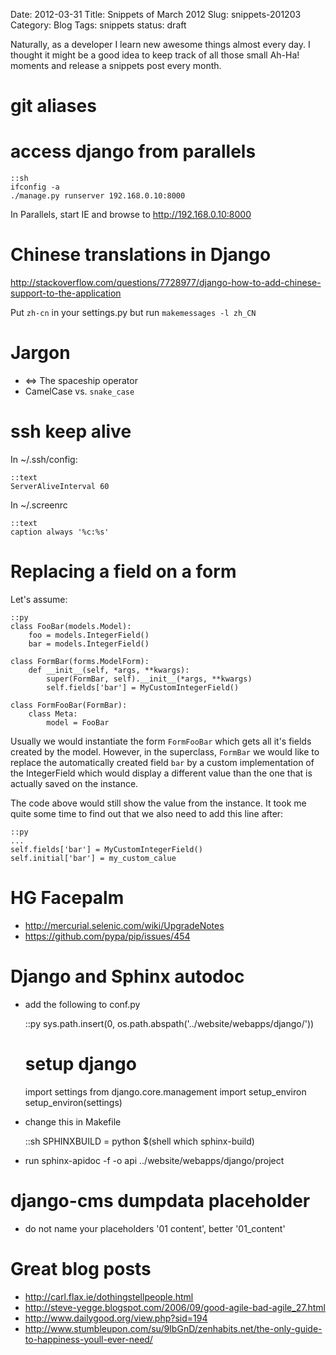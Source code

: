 Date: 2012-03-31
Title: Snippets of March 2012
Slug: snippets-201203
Category: Blog
Tags: snippets
status: draft

Naturally, as a developer I learn new awesome things almost every day.
I thought it might be a good idea to keep track of all those small Ah-Ha!
moments and release a snippets post every month.

# git aliases

# access django from parallels

    ::sh
    ifconfig -a
    ./manage.py runserver 192.168.0.10:8000

In Parallels, start IE and browse to http://192.168.0.10:8000

# Chinese translations in Django

http://stackoverflow.com/questions/7728977/django-how-to-add-chinese-support-to-the-application

Put ``zh-cn`` in your settings.py but run ``makemessages -l zh_CN``

# Jargon

* <=> The spaceship operator
* CamelCase vs. ``snake_case``

# ssh keep alive

In ~/.ssh/config:

    ::text
    ServerAliveInterval 60

In ~/.screenrc

    ::text
    caption always '%c:%s'

# Replacing a field on a form

Let's assume:

    ::py
    class FooBar(models.Model):
        foo = models.IntegerField()
        bar = models.IntegerField()

    class FormBar(forms.ModelForm):
        def __init__(self, *args, **kwargs):
            super(FormBar, self).__init__(*args, **kwargs)
            self.fields['bar'] = MyCustomIntegerField()

    class FormFooBar(FormBar):
        class Meta:
            model = FooBar

Usually we would instantiate the form ``FormFooBar`` which gets all it's fields
created by the model. However, in the superclass, ``FormBar`` we would like
to replace the automatically created field ``bar`` by a custom implementation
of the IntegerField which would display a different value than the one that
is actually saved on the instance.

The code above would still show the value from the instance. It took me quite
some time to find out that we also need to add this line after:

    ::py
    ...
    self.fields['bar'] = MyCustomIntegerField()
    self.initial['bar'] = my_custom_calue

# HG Facepalm
* http://mercurial.selenic.com/wiki/UpgradeNotes
* https://github.com/pypa/pip/issues/454

# Django and Sphinx autodoc
* add the following to conf.py

    ::py
    sys.path.insert(0, os.path.abspath('../website/webapps/django/'))
    # setup django
    import settings
    from django.core.management import setup_environ
    setup_environ(settings)

* change this in Makefile

    ::sh
    SPHINXBUILD   = python $(shell which sphinx-build)

* run sphinx-apidoc -f -o api ../website/webapps/django/project

# django-cms dumpdata placeholder

* do not name your placeholders '01 content', better '01_content'


# Great blog posts

* http://carl.flax.ie/dothingstellpeople.html
* http://steve-yegge.blogspot.com/2006/09/good-agile-bad-agile_27.html
* http://www.dailygood.org/view.php?sid=194
* http://www.stumbleupon.com/su/9IbGnD/zenhabits.net/the-only-guide-to-happiness-youll-ever-need/
